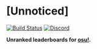 # [Unnoticed]

[![Build Status](https://travis-ci.org/christopher-dG/unnoticed.svg?branch=master)](https://travis-ci.org/christopher-dG/unnoticed)
[![Discord](https://img.shields.io/badge/Discord-[Unnoticed]-7289da.svg)](https://discord.gg/8gbhTNA)

**Unranked leaderboards for [osu!](https://osu.ppy.sh/home).**
